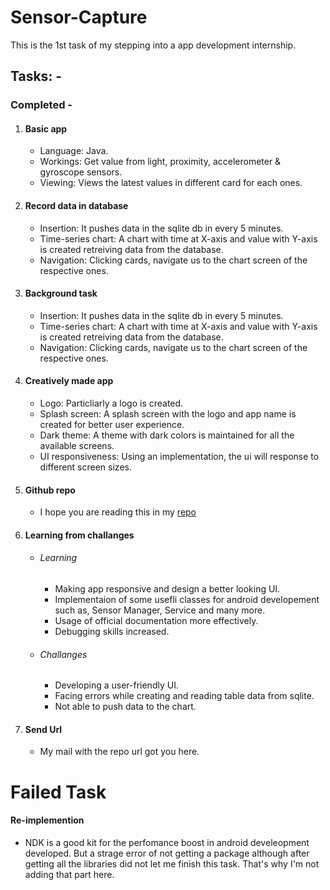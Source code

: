 # Sensor-Capture
This is the 1st task of my stepping into a app development internship.

## Tasks: -
### Completed - 
<ol>
  <li>
    <h4>Basic app</h4>
    <ul>
      <li>Language: Java.</li>
      <li>Workings: Get value from light, proximity, accelerometer & gyroscope sensors.</li>
      <li>Viewing: Views the latest values in different card for each ones.</li>
    </ul>
  </li>
  <li>
    <h4>Record data in database</h4>
    <ul>
      <li>Insertion: It pushes data in the sqlite db in every 5 minutes.</li>
      <li>Time-series chart: A chart with time at X-axis and value with Y-axis is created retreiving data from the database.</li>
      <li>Navigation: Clicking cards, navigate us to the chart screen of the respective ones.</li>
    </ul>
  </li>
  <li>
    <h4>Background task</h4>
    <ul>
      <li>Insertion: It pushes data in the sqlite db in every 5 minutes.</li>
      <li>Time-series chart: A chart with time at X-axis and value with Y-axis is created retreiving data from the database.</li>
      <li>Navigation: Clicking cards, navigate us to the chart screen of the respective ones.</li>
    </ul>
  </li>
  <li>
    <h4>Creatively made app</h4>
    <ul>
      <li>Logo: Particliarly a logo is created.</li>
      <li>Splash screen: A splash screen with the logo and app name is created for better user experience.</li>
      <li>Dark theme: A theme with dark colors is maintained for all the available screens.</li>
      <li>UI responsiveness: Using an implementation, the ui will response to different screen sizes.</li>
    </ul>
  </li>
  <li>
    <h4>Github repo</h4>
    <ul>
      <li>I hope you are reading this in my <a href="https://github.com/Neloy-Barman/Sensor-Capture">repo</a></li>
    </ul>
  </li>
  <li>
    <h4>Learning from challanges</h4>
    <ul>
      <li>
           <h6>Learning</h6>
           <ul>
             <li>Making app responsive and design a better looking UI.</li>
             <li>Implementaion of some usefli classes for android developement such as, Sensor Manager, Service and many more.</li>
             <li>Usage of official documentation more effectively.</li>
             <li>Debugging skills increased. </li>
           </ul>
      </li>
      <li>
           <h6>Challanges</h6>
           <ul>
             <li>Developing a user-friendly UI.</li>
             <li>Facing errors while creating and reading table data from sqlite.</li>
             <li>Not able to push data to the chart.</li>
           </ul>
      </li>
    </ul>
  </li>
  <li>
    <h4>Send Url</h4>
    <ul>
      <li>My mail with the repo url got you here.</li>
    </ul>
  </li>
</ol>
<h1>Failed Task</h1>
<h4>Re-implemention</h4>
<ul>
  <li>
    <a>NDK is a good kit for the perfomance boost in android develeopment developed.
     But a strage error of not getting a package although after getting all the libraries did not let me finish this task.
     That's why I'm not adding that part here. </a>
  </li>
</ul>
